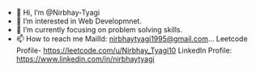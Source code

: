 - 👋 Hi, I’m @Nirbhay-Tyagi
- 👀 I’m interested in Web Developmnet.
- 🌱 I’m currently focusing on problem solving skills.
- 📫 How to reach me 
MailId: nirbhaytyagi1995@gmail.com...
Leetcode Profile- https://leetcode.com/u/Nirbhay_Tyagi10
LinkedIn Profile: https://www.linkedin.com/in/nirbhaytyagi
<!---
Nirbhay-Tyagi/Nirbhay-Tyagi is a ✨ special ✨ repository because its `README.md` (this file) appears on your GitHub profile.
You can click the Preview link to take a look at your changes.
--->
